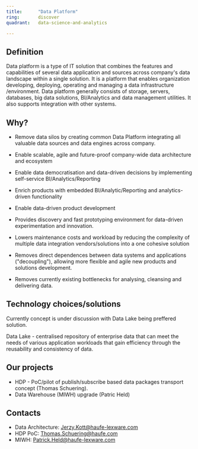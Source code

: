 ```yaml
---
title:      "Data Platform"
ring:       discover
quadrant:   data-science-and-analytics

---
```



## Definition ##

Data platform is a type of IT solution that combines the features and capabilities of several data application and sources across company's data landscape within a single solution. It is a platform that enables organization developing, deploying, operating and managing a data infrastructure /environment. 
Data platform generally consists of storage, servers, databases, big data solutions, BI/Analytics and data management utilities. It also supports integration with other systems.

## Why? ##

- Remove data silos by creating common Data Platform integrating all valuable data sources and data engines across company.

- Enable scalable, agile and future-proof company-wide data architecture and ecosystem

- Enable data democratisation and data-driven decisions by implementing self-service BI/Analytics/Reporting

- Enrich products with embedded BI/Analytic/Reporting and analytics-driven functionality

- Enable data-driven product development

- Provides discovery and fast prototyping environment for data-driven experimentation and innovation.

- Lowers maintenance costs and workload by reducing the complexity of multiple data integration vendors/solutions into a one cohesive solution

- Removes direct dependences between data systems and applications ("decoupling"), allowing more flexible and agile new products and solutions development.

- Removes currently existing bottlenecks for analysing, cleansing and delivering data.


## Technology choices/solutions ##

Currently concept is under discussion with Data Lake being preffered solution.

Data Lake - centralised repository of enterprise data that can meet the needs of various application workloads that gain efficiency through the reusability and consistency of data.


## Our projects ##

- HDP - PoC/pilot of publish/subscribe based data packages transport concept (Thomas Schuering).
- Data Warehouse (MIWH) upgrade (Patric Held)

## Contacts ##

- Data Architecture: Jerzy.Kott@haufe-lexware.com
- HDP PoC: Thomas.Schuering@haufe.com
- MIWH: Patrick.Held@haufe-lexware.com


